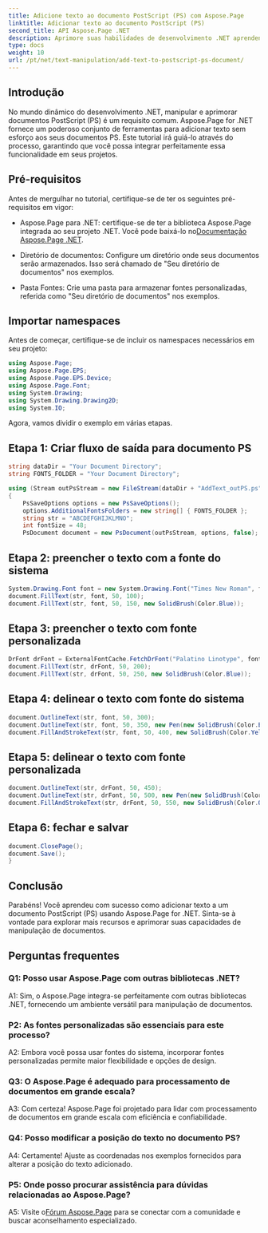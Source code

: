 ```yaml
---
title: Adicione texto ao documento PostScript (PS) com Aspose.Page
linktitle: Adicionar texto ao documento PostScript (PS)
second_title: API Aspose.Page .NET
description: Aprimore suas habilidades de desenvolvimento .NET aprendendo a adicionar texto a documentos PostScript (PS) usando Aspose.Page. Explore exemplos passo a passo e libere o poder da manipulação de documentos.
type: docs
weight: 10
url: /pt/net/text-manipulation/add-text-to-postscript-ps-document/
---
```

## Introdução

No mundo dinâmico do desenvolvimento .NET, manipular e aprimorar documentos PostScript (PS) é um requisito comum. Aspose.Page for .NET fornece um poderoso conjunto de ferramentas para adicionar texto sem esforço aos seus documentos PS. Este tutorial irá guiá-lo através do processo, garantindo que você possa integrar perfeitamente essa funcionalidade em seus projetos.

## Pré-requisitos

Antes de mergulhar no tutorial, certifique-se de ter os seguintes pré-requisitos em vigor:

-  Aspose.Page para .NET: certifique-se de ter a biblioteca Aspose.Page integrada ao seu projeto .NET. Você pode baixá-lo no[Documentação Aspose.Page .NET](https://reference.aspose.com/page/net/).

- Diretório de documentos: Configure um diretório onde seus documentos serão armazenados. Isso será chamado de "Seu diretório de documentos" nos exemplos.

- Pasta Fontes: Crie uma pasta para armazenar fontes personalizadas, referida como "Seu diretório de documentos" nos exemplos.

## Importar namespaces

Antes de começar, certifique-se de incluir os namespaces necessários em seu projeto:

```csharp
using Aspose.Page;
using Aspose.Page.EPS;
using Aspose.Page.EPS.Device;
using Aspose.Page.Font;
using System.Drawing;
using System.Drawing.Drawing2D;
using System.IO;
```

Agora, vamos dividir o exemplo em várias etapas.

## Etapa 1: Criar fluxo de saída para documento PS

```csharp
string dataDir = "Your Document Directory";
string FONTS_FOLDER = "Your Document Directory";

using (Stream outPsStream = new FileStream(dataDir + "AddText_outPS.ps", FileMode.Create))
{
    PsSaveOptions options = new PsSaveOptions();
    options.AdditionalFontsFolders = new string[] { FONTS_FOLDER };
    string str = "ABCDEFGHIJKLMNO";
    int fontSize = 48;
    PsDocument document = new PsDocument(outPsStream, options, false);
```

## Etapa 2: preencher o texto com a fonte do sistema

```csharp
System.Drawing.Font font = new System.Drawing.Font("Times New Roman", fontSize, FontStyle.Bold);
document.FillText(str, font, 50, 100);
document.FillText(str, font, 50, 150, new SolidBrush(Color.Blue));
```

## Etapa 3: preencher o texto com fonte personalizada

```csharp
DrFont drFont = ExternalFontCache.FetchDrFont("Palatino Linotype", fontSize, FontStyle.Regular);
document.FillText(str, drFont, 50, 200);
document.FillText(str, drFont, 50, 250, new SolidBrush(Color.Blue));
```

## Etapa 4: delinear o texto com fonte do sistema

```csharp
document.OutlineText(str, font, 50, 300);
document.OutlineText(str, font, 50, 350, new Pen(new SolidBrush(Color.BlueViolet), 2));
document.FillAndStrokeText(str, font, 50, 400, new SolidBrush(Color.Yellow), new Pen(new SolidBrush(Color.BlueViolet), 2));
```

## Etapa 5: delinear o texto com fonte personalizada

```csharp
document.OutlineText(str, drFont, 50, 450);
document.OutlineText(str, drFont, 50, 500, new Pen(new SolidBrush(Color.BlueViolet), 2));
document.FillAndStrokeText(str, drFont, 50, 550, new SolidBrush(Color.Orange), new Pen(new SolidBrush(Color.Blue), 2));
```

## Etapa 6: fechar e salvar

```csharp
document.ClosePage();
document.Save();
}
```

## Conclusão

Parabéns! Você aprendeu com sucesso como adicionar texto a um documento PostScript (PS) usando Aspose.Page for .NET. Sinta-se à vontade para explorar mais recursos e aprimorar suas capacidades de manipulação de documentos.

## Perguntas frequentes

### Q1: Posso usar Aspose.Page com outras bibliotecas .NET?

A1: Sim, o Aspose.Page integra-se perfeitamente com outras bibliotecas .NET, fornecendo um ambiente versátil para manipulação de documentos.

### P2: As fontes personalizadas são essenciais para este processo?

A2: Embora você possa usar fontes do sistema, incorporar fontes personalizadas permite maior flexibilidade e opções de design.

### Q3: O Aspose.Page é adequado para processamento de documentos em grande escala?

A3: Com certeza! Aspose.Page foi projetado para lidar com processamento de documentos em grande escala com eficiência e confiabilidade.

### Q4: Posso modificar a posição do texto no documento PS?

A4: Certamente! Ajuste as coordenadas nos exemplos fornecidos para alterar a posição do texto adicionado.

### P5: Onde posso procurar assistência para dúvidas relacionadas ao Aspose.Page?

 A5: Visite o[Fórum Aspose.Page](https://forum.aspose.com/c/page/39) para se conectar com a comunidade e buscar aconselhamento especializado.